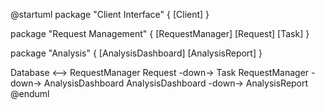 @startuml
package "Client Interface" {
  [Client]
}

package "Request Management" {
  [RequestManager]
  [Request]
  [Task]
}

package "Analysis" {
  [AnalysisDashboard]
  [AnalysisReport]
}

Database <--> RequestManager
Request -down-> Task
RequestManager -down-> AnalysisDashboard
AnalysisDashboard -down-> AnalysisReport
@enduml